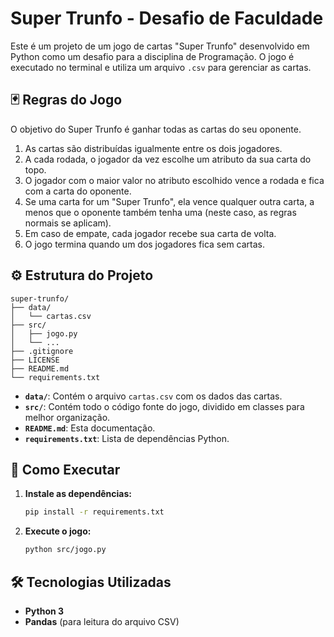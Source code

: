 # Super Trunfo - Desafio de Faculdade

Este é um projeto de um jogo de cartas "Super Trunfo" desenvolvido em Python como um desafio para a disciplina de Programação. O jogo é executado no terminal e utiliza um arquivo `.csv` para gerenciar as cartas.

## 🃏 Regras do Jogo

O objetivo do Super Trunfo é ganhar todas as cartas do seu oponente.

1.  As cartas são distribuídas igualmente entre os dois jogadores.
2.  A cada rodada, o jogador da vez escolhe um atributo da sua carta do topo.
3.  O jogador com o maior valor no atributo escolhido vence a rodada e fica com a carta do oponente.
4.  Se uma carta for um "Super Trunfo", ela vence qualquer outra carta, a menos que o oponente também tenha uma (neste caso, as regras normais se aplicam).
5.  Em caso de empate, cada jogador recebe sua carta de volta.
6.  O jogo termina quando um dos jogadores fica sem cartas.

## ⚙️ Estrutura do Projeto

```
super-trunfo/
├── data/
│   └── cartas.csv
├── src/
│   ├── jogo.py
│   └── ...
├── .gitignore
├── LICENSE
├── README.md
└── requirements.txt
```

-   **`data/`**: Contém o arquivo `cartas.csv` com os dados das cartas.
-   **`src/`**: Contém todo o código fonte do jogo, dividido em classes para melhor organização.
-   **`README.md`**: Esta documentação.
-   **`requirements.txt`**: Lista de dependências Python.

## 🚀 Como Executar

1.  **Instale as dependências:**
    ```bash
    pip install -r requirements.txt
    ```

2.  **Execute o jogo:**
    ```bash
    python src/jogo.py
    ```

## 🛠️ Tecnologias Utilizadas

-   **Python 3**
-   **Pandas** (para leitura do arquivo CSV)